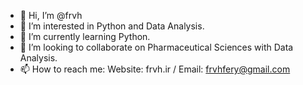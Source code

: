 - 👋 Hi, I’m @frvh
- 👀 I’m interested in Python and Data Analysis.
- 🌱 I’m currently learning Python.
- 💞️ I’m looking to collaborate on Pharmaceutical Sciences with Data Analysis.
- 📫 How to reach me: Website: frvh.ir / Email: frvhfery@gmail.com
